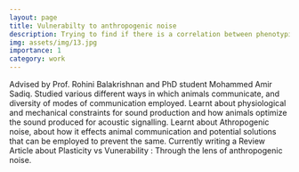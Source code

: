 ```yaml
---
layout: page
title: Vulnerabilty to anthropogenic noise
description: Trying to find if there is a correlation between phenotypic plasticity and vulnerability to anthropogenic noise. 
img: assets/img/13.jpg
importance: 1
category: work
---
```

Advised by Prof. Rohini Balakrishnan and PhD student Mohammed Amir Sadiq.
Studied various different ways in which animals communicate, and diversity of modes of communication employed.
Learnt about physiological and mechanical constraints for sound production and how animals optimize the sound produced for acoustic signalling.
Learnt about Athropogenic noise, about how it effects animal communication and potential solutions that can be employed to prevent the same.
Currently writing a Review Article about Plasticity vs Vunerability : Through the lens of anthropogenic noise.
